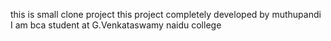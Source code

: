 this is small clone project this project completely developed by muthupandi
I am bca student at G.Venkataswamy naidu college
